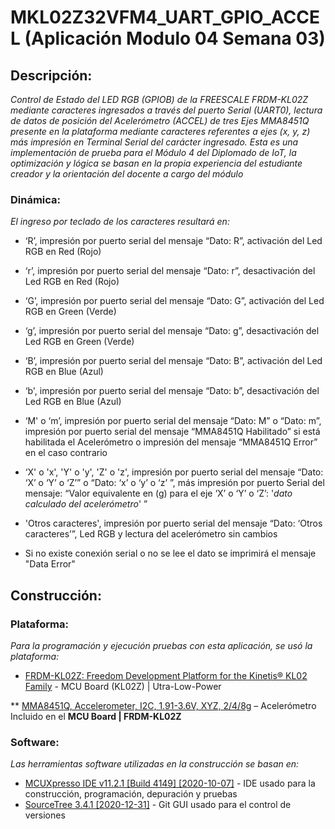 # MKL02Z32VFM4_UART_GPIO_ACCEL (Aplicación Modulo 04 Semana 03)

## Descripción:

_Control de Estado del LED RGB (GPIOB) de la FREESCALE FRDM-KL02Z mediante caracteres ingresados a través del puerto Serial (UART0), lectura de datos de posición del Acelerómetro (ACCEL) de tres Ejes MMA8451Q presente en la plataforma mediante caracteres referentes a ejes (x, y, z) más impresión en Terminal Serial del carácter ingresado. Esta es una implementación de prueba para el Módulo 4 del Diplomado de IoT, la optimización y lógica se basan en la propia experiencia del estudiante creador y la orientación del docente a cargo del módulo_

### Dinámica:

_El ingreso por teclado de los caracteres resultará en:_

* ‘R’, impresión por puerto serial del mensaje “Dato: R”, activación del Led RGB en Red (Rojo)

* ‘r’, impresión por puerto serial del mensaje “Dato: r”, desactivación del Led RGB en Red (Rojo)

* ‘G’, impresión por puerto serial del mensaje “Dato: G”, activación del Led RGB en Green (Verde)

* ‘g’, impresión por puerto serial del mensaje “Dato: g”, desactivación del Led RGB en Green (Verde)

* ‘B’, impresión por puerto serial del mensaje “Dato: B”, activación del Led RGB en Blue (Azul)

* ‘b', impresión por puerto serial del mensaje “Dato: b”, desactivación del Led RGB en Blue (Azul)

* ‘M' o ‘m’, impresión por puerto serial del mensaje “Dato: M” o “Dato: m”, impresión por puerto serial del mensaje “MMA8451Q Habilitado” si está habilitada el Acelerómetro o impresión del mensaje “MMA8451Q Error” en el caso contrario

* ‘X' o 'x', 'Y' o 'y', 'Z' o 'z', impresión por puerto serial del mensaje “Dato: ‘X’ o ‘Y’ o ‘Z’” o “Dato: ‘x’ o ‘y’ o ‘z’ ”, más impresión por puerto Serial del mensaje: “Valor equivalente en (g) para el eje ‘X’ o ‘Y’ o ‘Z’: '_dato calculado del acelerómetro_' ”

* 'Otros caracteres', impresión por puerto serial del mensaje “Dato: ‘Otros caracteres’”, Led RGB y lectura del acelerómetro sin cambios

* Si no existe conexión serial o no se lee el dato se imprimirá el mensaje "Data Error"

## Construcción:

### Plataforma:

_Para la programación y ejecución pruebas con esta aplicación, se usó la plataforma:_

* [FRDM-KL02Z: Freedom Development Platform for the Kinetis® KL02 Family](https://www.nxp.com/design/development-boards/freedom-development-boards/mcu-boards/freedom-development-platform-for-the-kinetis-kl02-family:FRDM-KL02Z) - MCU Board (KL02Z) | Utra-Low-Power

** [MMA8451Q, Accelerometer, I2C, 1.91-3.6V, XYZ, 2/4/8g](https://www.nxp.com/products/sensors/motion-sensors/3-axis/2g-4g-8g-low-g-14-bit-digital-accelerometer:MMA8451Q) – Acelerómetro Incluido en el **MCU Board | FRDM-KL02Z**

### Software:

_Las herramientas software utilizadas en la construcción se basan en:_

* [MCUXpresso IDE v11.2.1 [Build 4149] [2020-10-07]](https://www.nxp.com/design/software/development-software/mcuxpresso-software-and-tools-/mcuxpresso-integrated-development-environment-ide:MCUXpresso-IDE) - IDE usado para la construcción, programación, depuración y pruebas
* [SourceTree 3.4.1 [2020-12-31]](https://www.sourcetreeapp.com/) - Git GUI usado para el control de versiones

